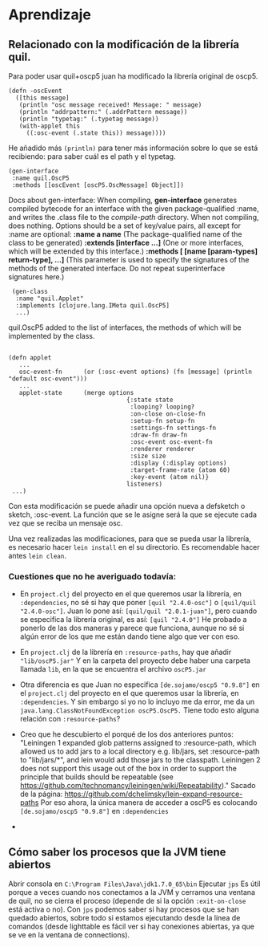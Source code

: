 # Aprendizaje

## Relacionado con la modificación de la librería quil.

Para poder usar quil+oscp5 juan ha modificado la librería original de oscp5.

```
(defn -oscEvent
  ([this message]
   (println "osc message received! Message: " message)
   (println "addrpattern:" (.addrPattern message))
   (println "typetag:" (.typetag message))
   (with-applet this
     ((:osc-event (.state this)) message))))
```
He añadido más `(println)` para tener más información sobre lo que se está recibiendo: para saber cuál es el path y el typetag.

```
(gen-interface
 :name quil.OscP5
 :methods [[oscEvent [oscP5.OscMessage] Object]])
```
Docs about gen-interface:
When compiling, **gen-interface** generates compiled bytecode for an interface with the given package-qualified :name, and writes the .class file to the *compile-path* directory. When not compiling, does nothing.
Options should be a set of key/value pairs, all except for :name are
optional:
 **:name a name**  (The package-qualified name of the class to be generated)
 **:extends [interface ...]** (One or more interfaces, which will be extended by this interface.)
 **:methods [ [name [param-types] return-type], ...]**
 (This parameter is used to specify the signatures of the methods of
the generated interface. Do not repeat superinterface signatures
here.)


```
 (gen-class
  :name "quil.Applet"
  :implements [clojure.lang.IMeta quil.OscP5]
  ...)
```
quil.OscP5 added to the list of interfaces, the methods of which will be implemented by the class.

```

(defn applet
   ...
   osc-event-fn      (or (:osc-event options) (fn [message] (println "default osc-event")))
   ...
   applet-state      (merge options
                                 {:state state
                                  :looping? looping?
                                  :on-close on-close-fn
                                  :setup-fn setup-fn
                                  :settings-fn settings-fn
                                  :draw-fn draw-fn
                                  :osc-event osc-event-fn
                                  :renderer renderer
                                  :size size
                                  :display (:display options)
                                  :target-frame-rate (atom 60)
                                  :key-event (atom nil)}
                                 listeners)
 ...)
 ```
Con esta modificación se puede añadir una opción nueva a defsketch o sketch, :osc-event. La función que se le asigne será la que se ejecute cada vez que se reciba un mensaje osc.

Una vez realizadas las modificaciones, para que se pueda usar la librería, es necesario hacer `lein install` en el su directorio. Es recomendable hacer antes `lein clean`.

### Cuestiones que no he averiguado todavía:

- En `project.clj` del proyecto en el que queremos usar la librería, en `:dependencies`, no sé si hay que poner `[quil "2.4.0-osc"]` o `[quil/quil "2.4.0-osc"]`.
Juan lo pone así: `[quil/quil "2.0.1-juan"]`, pero cuando se especifica la librería original, es así: `[quil "2.4.0"]`
He probado a ponerlo de las dos maneras y parece que funciona, aunque no sé si algún error de los que me están dando tiene algo que ver con eso.

- En `project.clj` de la librería en `:resource-paths`, hay que añadir `"lib/oscP5.jar"` Y en la carpeta del proyecto debe haber una carpeta llamada `lib`, en la que se encuentra el archivo `oscP5.jar`

- Otra diferencia es que Juan no especifica `[de.sojamo/oscp5 "0.9.8"]` en el `project.clj` del proyecto en el que queremos usar la librería, en `:dependencies`. Y sin embargo si yo no lo incluyo me da error, me da un `java.lang.ClassNotFoundException oscP5.OscP5.`
Tiene todo esto alguna relación con `:resource-paths`?

- Creo que he descubierto el porqué de los dos anteriores puntos:
"Leiningen 1 expanded glob patterns assigned to :resource-path, which allowed us to add jars to a local directory e.g. lib/jars, set :resource-path to "lib/jars/\*", and lein would add those jars to the classpath.
Leiningen 2 does not support this usage out of the box in order to support the principle that builds should be repeatable (see https://github.com/technomancy/leiningen/wiki/Repeatability)."
Sacado de la página: https://github.com/dchelimsky/lein-expand-resource-paths
Por eso ahora, la única manera de acceder a oscP5 es colocando `[de.sojamo/oscp5 "0.9.8"]` en `:dependencies`

-




## Cómo saber los procesos que la JVM tiene abiertos

Abrir consola en `C:\Program Files\Java\jdk1.7.0_65\bin`
Ejecutar `jps`
Es útil porque a veces cuando nos conectamos a la JVM y cerramos una ventana de quil, no se cierra el proceso (depende de si la opción `:exit-on-close` está activa o no). Con `jps` podemos saber si hay procesos que se han quedado abiertos, sobre todo si estamos ejecutando desde la línea de comandos (desde lighttable es fácil ver si hay conexiones abiertas, ya que se ve en la ventana de connections).




















